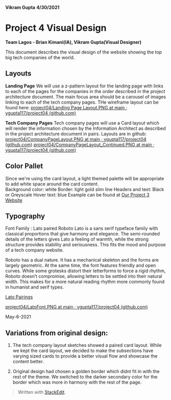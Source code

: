 **Vikram Gupta** **4/30/2021**

# **Project 4 Visual Design**

**Team Lagos - Brian Kimani(IA), Vikram Gupta(Visual Designer)**

This document describes the visual design of the website showing the top big tech companies of the world.

## **Layouts**

**Landing Page**
We will use a z-pattern layout for the landing page with links to each of the pages for the companies in the order described in the project architecture document.  The main focus area should be a carousel of images linking to each of the tech company pages.
THe wireframe layout can be found here:
[project04/Landing Page Layout.PNG at main · vgupta117/project04 (github.com)](https://github.com/vgupta117/project04/blob/main/Images/Landing%20Page%20Layout.PNG)

**Tech Company Pages**
Tech company pages will use a Card layout which will render the information chosen by the Information Architect as described in the project architecture document in pairs.
Layouts are in github:
[project04/CompanyPageLayout.PNG at main · vgupta117/project04 (github.com)](https://github.com/vgupta117/project04/blob/main/Images/CompanyPageLayout.PNG)
[project04/CompanyPageLayout_Continued.PNG at main · vgupta117/project04 (github.com)](https://github.com/vgupta117/project04/blob/main/Images/CompanyPageLayout_Continued.PNG)



## **Color Pallet**
Since we're using the card layout, a light themed palette will be appropriate to add white space around the card content.  
Background color: white
Border: light gold slim line
Headers and text: Black or Greyscale
Hover text: blue
Example can be found at [Our Project 3 Website](https://mwsundberg.digitalscholar.rochester.edu/project03/oberursel/)

## **Typography**
Font Family : Lato paired Roboto
Lato is a sans serif typeface family with classical proportions that give harmony and elegance.  The semi-rounded details of the letters gives Lato a feeling of warmth, while the strong structure provides stability and seriousness.  This fits the mood and purpose of a tech company website.

Roboto has a dual nature. It has a mechanical skeleton and the forms are largely geometric. At the same time, the font features friendly and open curves. While some grotesks distort their letterforms to force a rigid rhythm, Roboto doesn’t compromise, allowing letters to be settled into their natural width. This makes for a more natural reading rhythm more commonly found in humanist and serif types.

[Lato Pairings](https://fonts.google.com/specimen/Lato#pairings)

[project04/LatoFont.PNG at main · vgupta117/project04 (github.com)](https://github.com/vgupta117/project04/blob/main/Images/LatoFont.PNG)

May-6-2021
## **Variations from original design:**
1. The tech company layout sketches showed a paired card layout.  While we kept the card layout, we decided to make the subsections have varying sized cards to provide a better visual flow and showcase the content better.

2. Original design had chosen a golden border which didnt fit in with the rest of the theme. We switched to the darker secondary color for the border which was more in harmony with the rest of the page.


> Written with [StackEdit](https://stackedit.io/).
<!--stackedit_data:
eyJoaXN0b3J5IjpbLTY2Nzc1NzA3NV19
-->